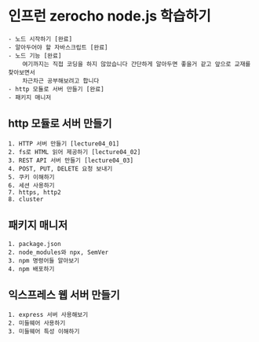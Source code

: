 # 인프런 zerocho node.js 학습하기
    - 노드 시작하기 [완료]
    - 알아두어야 할 자바스크립트 [완료]
    - 노드 기능 [완료]
        여기까지는 직접 코딩을 하지 않았습니다 간단하게 알아두면 좋을거 같고 앞으로 교재를 찾아보면서
        차근차근 공부해보려고 합니다
    - http 모듈로 서버 만들기 [완료]
    - 패키지 매니저

## http 모듈로 서버 만들기
    1. HTTP 서버 만들기 [lecture04_01]
    2. fs로 HTML 읽어 제공하기 [lecture04_02]
    3. REST API 서버 만들기 [lecture04_03]
    4. POST, PUT, DELETE 요청 보내기
    5. 쿠키 이해하기
    6. 세션 사용하기
    7. https, http2
    8. cluster

## 패키지 매니저
    1. package.json
    2. node_modules와 npx, SemVer
    3. npm 명령어들 알아보기
    4. npm 배포하기

## 익스프레스 웹 서버 만들기
    1. express 서버 사용해보기
    2. 미들웨어 사용하기
    3. 미들웨어 특성 이해하기